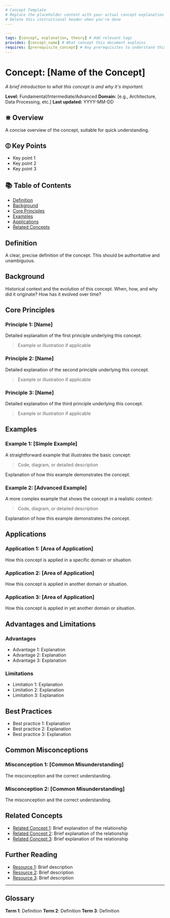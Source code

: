 ```yaml
---
# Concept Template
# Replace the placeholder content with your actual concept explanation
# Delete this instructional header when you're done
---
```

``` yaml
---
tags: [concept, explanation, theory] # Add relevant tags
provides: [concept_name] # What concept this document explains
requires: [prerequisite_concept] # Any prerequisites to understand this concept
---
```

# Concept: [Name of the Concept]

_A brief introduction to what this concept is and why it's important._

**Level:** Fundamental/Intermediate/Advanced
**Domain:** [e.g., Architecture, Data Processing, etc.]
**Last updated:** YYYY-MM-DD

## ⋇ Overview

A concise overview of the concept, suitable for quick understanding.

## ⏼ Key Points

- Key point 1
- Key point 2
- Key point 3

## 📚 Table of Contents

- [Definition](#definition)
- [Background](#background)
- [Core Principles](#core-principles)
- [Examples](#examples)
- [Applications](#applications)
- [Related Concepts](#related-concepts)

## Definition

A clear, precise definition of the concept. This should be authoritative and unambiguous.

## Background

Historical context and the evolution of this concept. When, how, and why did it originate? How has it evolved over time?

## Core Principles

### Principle 1: [Name]

Detailed explanation of the first principle underlying this concept.

> Example or illustration if applicable

### Principle 2: [Name]

Detailed explanation of the second principle underlying this concept.

> Example or illustration if applicable

### Principle 3: [Name]

Detailed explanation of the third principle underlying this concept.

> Example or illustration if applicable

## Examples

### Example 1: [Simple Example]

A straightforward example that illustrates the basic concept:

> Code, diagram, or detailed description

Explanation of how this example demonstrates the concept.

### Example 2: [Advanced Example]

A more complex example that shows the concept in a realistic context:

> Code, diagram, or detailed description

Explanation of how this example demonstrates the concept.

## Applications

### Application 1: [Area of Application]

How this concept is applied in a specific domain or situation.

### Application 2: [Area of Application]

How this concept is applied in another domain or situation.

### Application 3: [Area of Application]

How this concept is applied in yet another domain or situation.

## Advantages and Limitations

### Advantages

- Advantage 1: Explanation
- Advantage 2: Explanation
- Advantage 3: Explanation

### Limitations

- Limitation 1: Explanation
- Limitation 2: Explanation
- Limitation 3: Explanation

## Best Practices

- Best practice 1: Explanation
- Best practice 2: Explanation
- Best practice 3: Explanation

## Common Misconceptions

### Misconception 1: [Common Misunderstanding]

The misconception and the correct understanding.

### Misconception 2: [Common Misunderstanding]

The misconception and the correct understanding.

## Related Concepts

- [Related Concept 1](mdc:path/to/related_concept1.md): Brief explanation of the relationship
- [Related Concept 2](mdc:path/to/related_concept2.md): Brief explanation of the relationship
- [Related Concept 3](mdc:path/to/related_concept3.md): Brief explanation of the relationship

## Further Reading

- [Resource 1](URL): Brief description
- [Resource 2](URL): Brief description
- [Resource 3](URL): Brief description

---

## Glossary

**Term 1**: Definition
**Term 2**: Definition
**Term 3**: Definition
